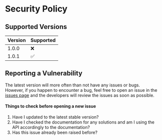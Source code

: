 # Security Policy

## Supported Versions

| Version   | Supported          |
| --------- | ------------------ |
| 1.0.0     | :x:                |
| 1.0.1     | :white_check_mark: |

## Reporting a Vulnerability

The latest version will more often than not have any issues or bugs. 
However, if you happen to encounter a bug, feel free to open an issue in the [issues page](https://github.com/BooleanCube/jgmp/issues) and 
the developers will review the issues as soon as possible.

#### Things to check before opening a new issue
1. Have I updated to the latest stable version?
2. Have I checked the documentation for any solutions and am I using the API accordingly to the documentation?
3. Has this issue already been raised before?
